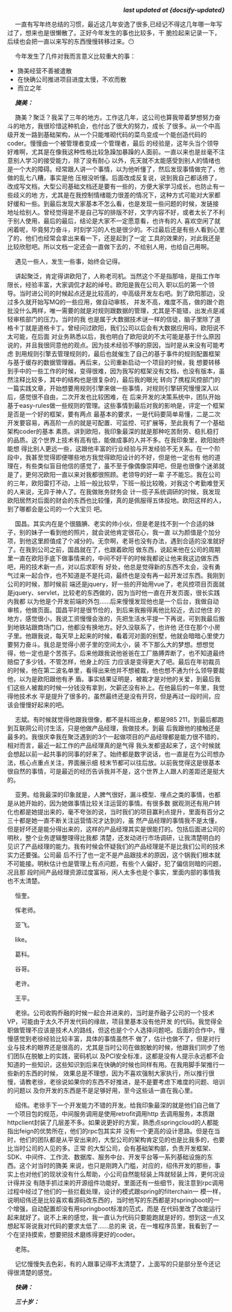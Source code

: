 <p align="right"><b><em>last updated at {docsify-updated}</em></b></p>

&emsp;  一直有写年终总结的习惯，最近这几年安逸了很多,已经记不得这几年哪一年写过了，想来也是很懒散了。正好今年发生的事也比较多，干
脆捡起来记录一下，后续也会把一直以来写的东西慢慢转移过来。:no_mouth:

&emsp;  今年发生了几件对我而言意义比较重大的事：

* 旖美经营不善被遣散
* 在快确公司推进项目进度太慢，不欢而散
* 而立之年

&emsp;  ***旖美：***

&emsp;  旖美？聚泛？我呆了三年的地方。工作这几年，这公司也算我带着梦想努力奋斗的地方，我很珍惜这种机会，也付出了很大的努力，成长
了很多。从一个中高级开发一路到基础架构，从一个只能堆砌代码的菜鸟变成一个能创造代码的coder。慢慢由一个被管理者变成一个管理者，最后
的经验是，这年头当个领导好难啊，尤其是在像我这种性格比较急躁加暴躁的人面前。一直以来也是丝毫不注意别人学习的接受能力，除了没有耐心
以外，先天就不太能感受到别人的情绪也是一个大的障碍。经常跟人讲一个事情，以为他听懂了，然后发现事情做完了，他做的乱七八糟，事实是他
压根没听懂。后面改成反复说，说到我自己都话痨了，改成写文档，大型公司基础文档还是要有一些的，方便大家学习成长，也防止有一些歧义的地
方，尤其是在我控制情绪能力很差的情况下，这种方式可能对大家都好缓和一些。到最后发现大家基本不怎么看，也是发现一些问题的时候，发链接
地址给别人。曾经觉得是不是自己写的排版不好，文字内容不好，或者太长了不利于别人使用，最后的最后，结论是大家不一定愿意看，也许有的人
喜欢空闲了就闲着呢，毕竟努力奋斗，时刻学习的人也是很少的。不过最后还是有些人看到心里了的，他们也经常会拿出来看一下，还是起到了一定
工具的效果的，对此我还是比较欣慰吧。所以文档一定还会一直做下去的，不给别人用，也给自己用啊。

&emsp;  遇见一些人，发生一些事，始终会记得。

&emsp;  讲起聚泛，肯定得讲欧阳了，人称老司机。当然这个不是指那啥，是指工作年限长，经验丰富，大家调侃才起的绰号。欧阳是我在公司入
职以后的第一个领导。当时进公司的时候起点还是比较高的，中高级开发左右吧。到了欧阳那边，没过多久就开始写MQ的一些应用，做自动审核，
并发不高，难度不高，做的跟个跑批没什么两样，唯一需要的就是对规则跟数据的管理，尤其是不能错，出发点是减轻审核部门的压力。当时的我
也是属于大数据技术谜一样的信徒，脑子里除了道格卡丁就是道格卡丁。曾经问过欧阳，我们公司以后会有大数据应用吗，欧阳说不太可能，在后面
对业务熟悉以后，我也明白了欧阳说的不太可能是基于什么原因说的，并且我很同意他的观点。因为技术经验不够的原因，当时是从来没有可能考虑
到用规则引擎去管理规则的，最后也就催生了自己的基于事件的规则配置框架与基于缓存的数据管理器。再后来，公司重新启动一个项目的时候，我
想要转移到手中的一些工作的时候，变得很难，因为我写的框架没有文档，也没有版本，虽然注释比较多，其中的结构也是很复杂的，最后我的眼光
转向了携程风控部门的一篇实践文章，开始想要用规则引擎来做一些事情，对规则引擎研究慢慢深入以后，感觉很不自由，二次开发也比较困难，在
后来开发的决策系统中，团队开始基于easy-rules做一些规则的管理。这些事情到最后对我的影响是，评定一个框架是否是一个好的框架，要有两点
最基本的要求，一是代码要简单易懂，二是二次开发要容易，再高阶一点的就是可配置、可监控、可扩展等，至此我有了一个基础架构coder的基本
素质。讲到欧阳，我印象最深的就是那种吃苦耐劳、稳扎稳打的品质。这个世界上技术有高有低，能做成事的人并不多。在我印象里，欧阳始终能想
得比别人更远一些，这跟他丰富的行业经验与开发经验不无关系。在一个阶段中，我甚至觉得即便哪些地方我觉得欧阳设计的不好，但是他一定也有
他的道理在，有些类似盲目他信的感觉了，虽不至于像偶像崇拜吧，但是也很像个迷弟就是了，更何况欧阳一直以来对我都很照顾。老领导的好一辈
子不能忘。我在公司的三年，欧阳雷打不动，上班一般比较早，下班一般比较晚，对我这个考勤难登天的人来说，无异于神人了。在我做账务财务会
计一揽子系统调研的时候，我发现欧阳居然对后面的财会的东西也比较懂，真的是佩服得五体投地。欧阳这样的人，到了哪都会是公司的一个大宝贝
吧。

&emsp;  国昌。其实内在是个很腼腆、老实的帅小伙，但是老是找不到一个合适的妹子，别的妹子一看到他的照片，就会说他肯定很花心，我一直
以为颜值是个加分项，到他这里颜值成了个减分的。无奈啊，老哥也没有办法，遇到合适的没准就好了。在我到公司之前，国昌就在了，也跟着欧阳
做东西，说起来他在公司的周期里一直在欧阳手底下做事情来的，中间不好干的时候我都说让他来我这边做东西吧，用的技术新一点，对以后求职有
好处，他总是觉得新的东西不太会，没有勇气过来一起合作，也不知道是不是托词，最终也是没有再一起开发过东西。我刚到公司的时候，那时候前
端还是jquery，好一些的开始用vue了，老风控项目页面就是jquery、servlet，比较老的东西做的，因为当时他一直在开发页面，很长实践内我都
以为他是个开发前端的外包……后来慢慢发现他也是一个后台，我做自动审核，他做页面。国昌平时是很节俭的，到后来我搬得离他比较近，去过他住
的地方，感觉很小，我说工资慢慢会涨的，先把生活水平提一下再说，可到我最后搬到地铁站跟商场门口，他都没有换地方。好久没联系了，也许他
还住在那个小房子里。他跟我说，每天早上起来的时候，看着河对面的别墅，他就会暗暗心里使力要努力奋斗。我总是觉得小房子里的空间太小，装
不下那么大的梦想。想想觉得，他一定也是个苦孩子。后来他跟我说他爸爸在工厂胳膊弄断了，也不知道最终赔偿了多少钱，不管怎样，他身上的压
力应该是变得更大了吧。最后在年初裁员的时候，他在第二波名单里，看得出来他并不想被裁，他也想不通为什么领导要裁他，以为是欧阳跟他有矛
盾。事实结果证明是，被裁才是对他的关爱，到最后我们这些人被裁的时候一分钱没有拿到，欠薪还没有补上。在他最后的一年里，我觉得他技术水
平是提升了很多的，虽然最终还是没有开窍，但是再过一段时间，应该会慢慢好起来的吧。

&emsp;  志斌。有时候就觉得他跟我很像，都不是科班出身，都是985 211，到最后都跑到互联网公司讨生活，只是他做产品经理，我做技术。到最
后我跟他的接触还是最多的。我很庆幸我在聚泛遇到的3个一起做项目的产品经理都是能力很不错的，相对而言，最近一起工作的产品经理真的是气得
我头发都竖起来了，这个时候就会想起以前一起共事的同事的好来了。始终都是数字说话，也一直是在为公司想办法，核心点重点关注，界面展示细
枝末节都可以往后放。以前我觉得这是很基本很自然的事情，可是最近的经历告诉我并不是，这个世界上人跟人的差距还是挺大的。

&emsp;  亚男。给我最深的印象就是，人脾气很好，漏斗模型、埋点之类的事情，也都是从她开始的，因为她做事情比较关注运营的事情。有很多数
据观测还有用户转化也都是她提出来的，毫不夸张的说，当时我们的项目赢利点提升，里面有百分之三十都是她一直不断关注运营情况才达到的，虽
然产品经理的事情我不是太懂，但是好坏还是能分得出来的，这样的产品经理其实是很能打的。包括后面进公司的明秋，整个业务逻辑整理得比我都
清楚，还发动进行市场调研，让我清楚明白的见识了产品经理的能力。我有时候会怀疑我们的产品经理是不是比我们公司的技术实力还要强。公司最
后不行了也一定不是产品跟技术的原因，这个锅我们根本就不可能接。明秋估计也是管理上有点问题，有些个人偏好，犯了偏信则暗的问题，况且那
段时间产品经理资源过度富裕，闲人太多也是个事实，里面内部的事情我也不太清楚。

&emsp;  恒奎。

&emsp;  恽老师。

&emsp;  亚飞。

&emsp;  like。

&emsp;  葛科。

&emsp;  谷哥。

&emsp;  老许。

&emsp;  王平。

&emsp;  老徐。公司收购乔融的时候一起合并进来的，当时是乔融子公司的一个技术VP，可能由于太久不开发代码的缘故，项目里基本没有他开发
的代码。我觉得全职做管理不应该是技术人的路线，但这也是个个人选择问题吧。后面的合作中，慢慢感觉到老徐经验比较丰富，具体的事情虽然不
做了，估计也做不了，但是对行业与技术的眼界还是很高的，尤其是当时公司在做脱敏的时候，他跟我们同步了他们团队在脱敏上的实践，密码机以
及PCI安全标准，这都是没有人提示永远都不会知道的一些知识，这些知识到后来在快确的时候也同样有用。在我用脚手架推行一些新的东西的时候，
效果总是不理想，因为不喜欢强制大家执行，所以推行很慢，请教老徐，老徐说如果你的东西不好推进，是不是要考虑下难度的问题、培训的问题以
及你开发的东西是不是足够好用，至今这些话一直在我心里。

&emsp;  绍伟。老徐手下一个开发能力不错的开发。给我印象最深的就是他们自己做了一个项目包的规范，中间服务调用是使用retrofit调用http
去调用服务，本质跟httpclient封装了几层差不多。如果说更好的方案，熟悉点springcloud的人都能指出feign的优势所在，他们的rpc包其实并
没有一个更高的设计思路。但是在当时，他们的团队都是从平安出来的，大型公司的架构肯定见的也是比我多的，也要比当时公司的人见的多。正常
的大型公司，会有基础架构部，负责开发框架、SDK、中间件、工作流、数据库、服务中台、开发平台等一系列基础设施的东西。这个对当时的旖美
来说，也只是刚跨入门槛，对应的，绍伟开发的那些，事实上也对他们的现状没有什么帮助，小公司自然能轻装上阵就轻装上阵，更何况设计得并没
有随手抓过来的开源组件功能好。里面还有一些细节，我注意到rpc调用过程中经过了他们的一些拦截处理，设计的模式跟spring的filterchain一
模一样，说明绍伟还是比较喜欢看源码改东西的，当时他写的东西都是对springboot的一个增强，自动配置却没有用springboot标准的范式，而是
在代码里改了改能运行起来就好了。说不上来的感觉，我一直认为代码只要能跑就是好的，想到这一点又想起军哥说我对代码的要求太低了……总的来
说，在一堆程序员里，我看到了一个在坚持摸索，想要把技术磨练得更好的coder。

&emsp;  老陈。

&emsp;  记忆慢慢失去色彩，有的人跟事记得不太清楚了，上面写的只是部分至今还记得很清楚的感觉。

&emsp;  ***快确：***

&emsp;  ***三十岁：***



